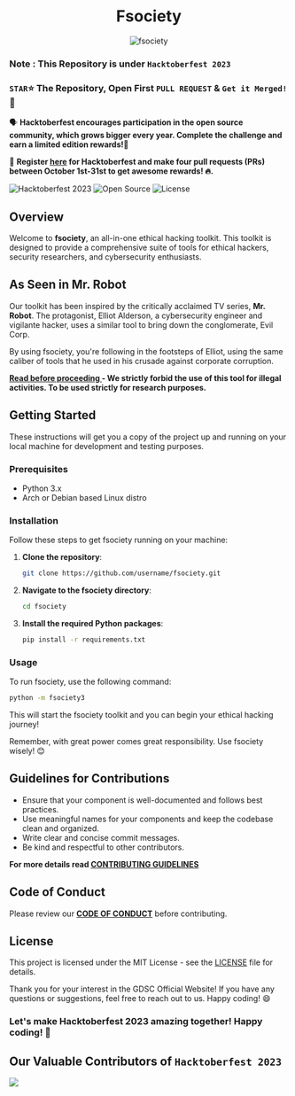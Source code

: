 <div align=center>
<h1>Fsociety</h1>
  
![fsociety](https://github.com/gdscsmit/fsociety/assets/34091879/ae6fa298-eb46-48f4-a39a-f886b9c828c8)

</div>

### Note : This Repository is under `Hacktoberfest 2023`
### `STAR`⭐ The Repository, Open First `PULL REQUEST` & `Get it Merged!` 🎉
🗣 **Hacktoberfest encourages participation in the open source community, which grows bigger every year. Complete the challenge and earn a limited edition rewards!🚀**

📢 **Register [here](https://hacktoberfest.com) for Hacktoberfest and make four pull requests (PRs) between October 1st-31st to get awesome rewards! 🔥.**

![Hacktoberfest 2023](https://img.shields.io/badge/Hacktoberfest-2023-blueviolet.svg)
![Open Source](https://img.shields.io/badge/Open%20Source-Yes-brightgreen.svg)
![License](https://img.shields.io/badge/License-MIT-brightgreen.svg)

## Overview

Welcome to **fsociety**, an all-in-one ethical hacking toolkit. This toolkit is designed to provide a comprehensive suite of tools for ethical hackers, security researchers, and cybersecurity enthusiasts.

## As Seen in Mr. Robot

Our toolkit has been inspired by the critically acclaimed TV series, **Mr. Robot**. The protagonist, Elliot Alderson, a cybersecurity engineer and vigilante hacker, uses a similar tool to bring down the conglomerate, Evil Corp.

By using fsociety, you're following in the footsteps of Elliot, using the same caliber of tools that he used in his crusade against corporate corruption. 

<b> <u> Read before proceeding </u> - We strictly forbid the use of this tool for illegal activities. To be used strictly for research purposes. </b>

## Getting Started

These instructions will get you a copy of the project up and running on your local machine for development and testing purposes.

### Prerequisites

- Python 3.x
- Arch or Debian based Linux distro

### Installation

Follow these steps to get fsociety running on your machine:

1. **Clone the repository**:
    ```bash
    git clone https://github.com/username/fsociety.git
    ```

2. **Navigate to the fsociety directory**:
    ```bash
    cd fsociety
    ```

3. **Install the required Python packages**:
    ```bash
    pip install -r requirements.txt
    ```

### Usage

To run fsociety, use the following command:

```bash
python -m fsociety3
```

This will start the fsociety toolkit and you can begin your ethical hacking journey!

Remember, with great power comes great responsibility. Use fsociety wisely! 😊

## Guidelines for Contributions

- Ensure that your component is well-documented and follows best practices.
- Use meaningful names for your components and keep the codebase clean and organized.
- Write clear and concise commit messages.
- Be kind and respectful to other contributors.

**For more details read [CONTRIBUTING GUIDELINES](CONTRIBUTING.md)**

## Code of Conduct
Please review our **[CODE OF CONDUCT](CODE_OF_CONDUCT.md)** before contributing.

## License
This project is licensed under the MIT License - see the [LICENSE](./LICENSE) file for details.

Thank you for your interest in the GDSC Official Website! If you have any questions or suggestions, feel free to reach out to us. Happy coding! 😄

### Let's make Hacktoberfest 2023 amazing together! Happy coding! 🎉

## Our Valuable Contributors of `Hacktoberfest 2023`
<a href="https://github.com/gdscsmit/fsociety/graphs/contributors">
  <img src="https://contrib.rocks/image?repo=gdscsmit/fsociety" />
</a>

